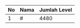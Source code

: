 | No | Nama            | Jumlah Level |
|----|-----------------|--------------|
| 1  | #    |    4480        |
